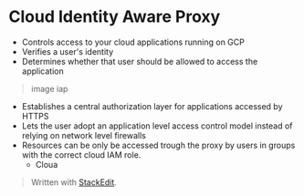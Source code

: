 
# Cloud Identity Aware Proxy

- Controls access to your cloud applications running on GCP
- Verifies a user's identity
- Determines whether that user should be allowed to access the application
> image iap
- Establishes a central authorization layer for applications accessed by HTTPS
- Lets the user adopt an application level access control model instead of relying on network level firewalls
- Resources can be only be accessed trough the proxy by users in groups with the correct cloud IAM role.
	- Cloua

> Written with [StackEdit](https://stackedit.io/).
<!--stackedit_data:
eyJoaXN0b3J5IjpbLTE5MTYzMTY1XX0=
-->